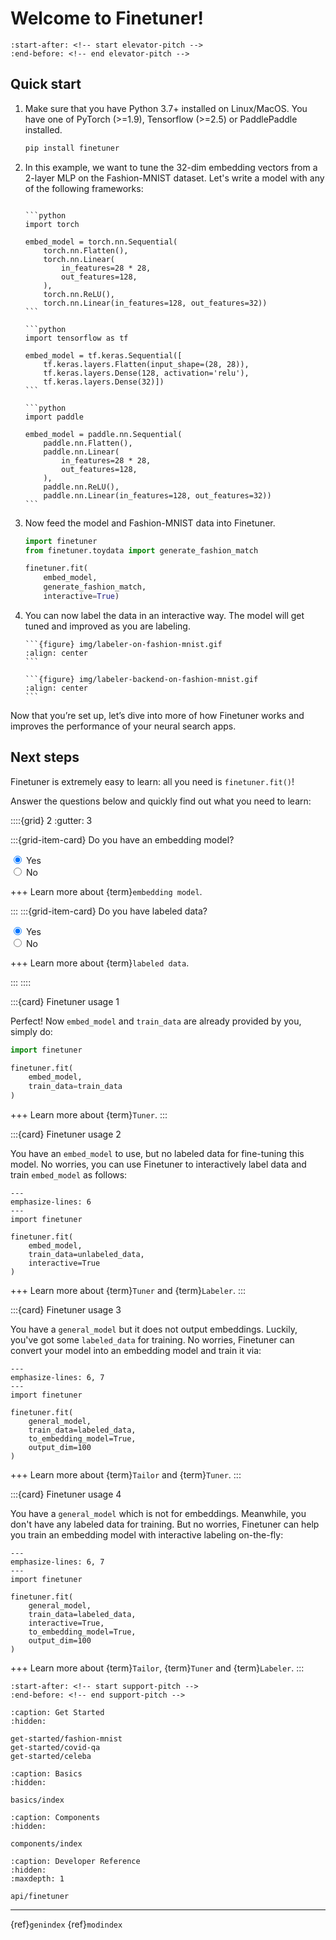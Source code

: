 # Welcome to Finetuner!

```{include} ../README.md
:start-after: <!-- start elevator-pitch -->
:end-before: <!-- end elevator-pitch -->
```

## Quick start

1. Make sure that you have Python 3.7+ installed on Linux/MacOS. You have one of PyTorch (>=1.9), Tensorflow (>=2.5) or PaddlePaddle installed.
   ```bash
   pip install finetuner
   ```
2. In this example, we want to tune the 32-dim embedding vectors from a 2-layer MLP on the Fashion-MNIST dataset. Let's write a model with any of the following frameworks:
   ````{tab} PyTorch
   
   ```python
   import torch
   
   embed_model = torch.nn.Sequential(
       torch.nn.Flatten(),
       torch.nn.Linear(
           in_features=28 * 28,
           out_features=128,
       ),
       torch.nn.ReLU(),
       torch.nn.Linear(in_features=128, out_features=32))
   ```
   
   ````
   ````{tab} Keras
   ```python
   import tensorflow as tf
   
   embed_model = tf.keras.Sequential([
       tf.keras.layers.Flatten(input_shape=(28, 28)),
       tf.keras.layers.Dense(128, activation='relu'),
       tf.keras.layers.Dense(32)])
   ```
   ````
   ````{tab} Paddle
   ```python
   import paddle
   
   embed_model = paddle.nn.Sequential(
       paddle.nn.Flatten(),
       paddle.nn.Linear(
           in_features=28 * 28,
           out_features=128,
       ),
       paddle.nn.ReLU(),
       paddle.nn.Linear(in_features=128, out_features=32))
   ```
   ````
3. Now feed the model and Fashion-MNIST data into Finetuner.
   ```python
   import finetuner
   from finetuner.toydata import generate_fashion_match
   
   finetuner.fit(
       embed_model,
       generate_fashion_match, 
       interactive=True)
   ```

4. You can now label the data in an interactive way. The model will get tuned and improved as you are labeling.
   
   ````{tab} Frontend
   ```{figure} img/labeler-on-fashion-mnist.gif
   :align: center
   ```
   ````
   
   ````{tab} Backend
   ```{figure} img/labeler-backend-on-fashion-mnist.gif
   :align: center
   ```
   ````

Now that you’re set up, let’s dive into more of how Finetuner works and improves the performance of your neural search apps.


## Next steps

<!-- start fit-method -->
Finetuner is extremely easy to learn: all you need is `finetuner.fit()`!

Answer the questions below and quickly find out what you need to learn:

::::{grid} 2
:gutter: 3

:::{grid-item-card} Do you have an embedding model?

<div>
  <input type="radio" id="embed_model_yes" name="embed_model" value="0"
         checked>
  <label for="embed_model_yes">Yes</label>
</div>

<div>
  <input type="radio" id="embed_model_no" name="embed_model" value="1">
  <label for="embed_model_no">No</label>
</div>

+++
Learn more about {term}`embedding model`.

:::
:::{grid-item-card} Do you have labeled data?

<div>
  <input type="radio" id="labeled_yes" name="labeled" value="0"
         checked>
  <label for="labeled_yes">Yes</label>
</div>

<div>
  <input type="radio" id="labeled_no" name="labeled" value="1">
  <label for="labeled_no">No</label>
</div>

+++
Learn more about {term}`labeled data`.


:::
::::

<div class="usage-card" id="usage-00" style="display: block">

:::{card} Finetuner usage 1

Perfect! Now `embed_model` and `train_data` are already provided by you, simply do:

```python
import finetuner

finetuner.fit(
    embed_model,
    train_data=train_data
)
```

+++
Learn more about {term}`Tuner`.
:::

</div>
<div class="usage-card" id="usage-01">

:::{card} Finetuner usage 2

You have an `embed_model` to use, but no labeled data for fine-tuning this model. No worries, you can use Finetuner to interactively label data and train `embed_model` as follows:

```{code-block} python
---
emphasize-lines: 6
---
import finetuner

finetuner.fit(
    embed_model,
    train_data=unlabeled_data,
    interactive=True
)
```

+++
Learn more about {term}`Tuner` and {term}`Labeler`.
:::

</div>
<div class="usage-card" id="usage-10">

:::{card} Finetuner usage 3

You have a `general_model` but it does not output embeddings. Luckily, you've got some `labeled_data` for training. No worries, Finetuner can convert your model into an embedding model and train it via: 

```{code-block} python
---
emphasize-lines: 6, 7
---
import finetuner

finetuner.fit(
    general_model,
    train_data=labeled_data,
    to_embedding_model=True,
    output_dim=100
)
```

+++
Learn more about {term}`Tailor` and {term}`Tuner`.
:::

</div>
<div class="usage-card" id="usage-11">

:::{card} Finetuner usage 4

You have a `general_model` which is not for embeddings. Meanwhile, you don't have any labeled data for training. But no worries, Finetuner can help you train an embedding model with interactive labeling on-the-fly: 

```{code-block} python
---
emphasize-lines: 6, 7
---
import finetuner

finetuner.fit(
    general_model,
    train_data=labeled_data,
    interactive=True,
    to_embedding_model=True,
    output_dim=100
)
```

+++
Learn more about {term}`Tailor`, {term}`Tuner` and {term}`Labeler`.
:::

</div>

<script>
    function init() {
        document.getElementById('embed_model_yes').click();
        document.getElementById('labeled_yes').click()
    }
    window.onload = init;
    function myfunction(event) {
        const answer = document.querySelector('input[name="embed_model"]:checked').value +document.querySelector('input[name="labeled"]:checked').value;
         document.querySelectorAll(".usage-card").forEach((input) => {
                 input.style.display= 'None'
             });
        document.getElementById("usage-"+answer).style.display = 'block'
    }
    document.querySelectorAll("input[name='embed_model']").forEach((input) => {
        input.addEventListener('change', myfunction);
    });
    document.querySelectorAll("input[name='labeled']").forEach((input) => {
        input.addEventListener('change', myfunction);
    });
</script>

<!-- end fit-method -->

```{include} ../README.md
:start-after: <!-- start support-pitch -->
:end-before: <!-- end support-pitch -->
```

```{toctree}
:caption: Get Started
:hidden:

get-started/fashion-mnist
get-started/covid-qa
get-started/celeba
```


```{toctree}
:caption: Basics
:hidden:

basics/index
```

```{toctree}
:caption: Components
:hidden:

components/index
```

```{toctree}
:caption: Developer Reference
:hidden:
:maxdepth: 1

api/finetuner
```

---
{ref}`genindex` {ref}`modindex`

